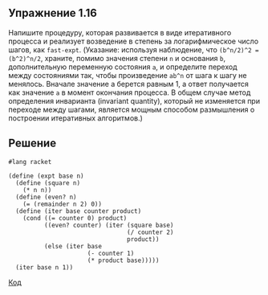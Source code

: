 ## Упражнение 1.16

Напишите процедуру, которая развивается в виде итеративного процесса и реализует возведение в степень за логарифмическое число шагов, как `fast-expt`. (Указание: используя наблюдение, что `(b^n/2)^2 = (b^2)^n/2`, храните, помимо значения степени `n` и основания `b`, дополнительную переменную состояния `a`, и определите переход между состояниями так, чтобы произведение `ab^n` от шага к шагу не менялось. Вначале значение a берется равным 1, а ответ получается как значение `a` в момент окончания процесса. В общем случае метод определения инварианта (invariant quantity), который не изменяется при переходе между шагами, является мощным способом размышления о построении итеративных алгоритмов.)

## Решение

```racket
#lang racket

(define (expt base n)
  (define (square n)
    (* n n))
  (define (even? n)
    (= (remainder n 2) 0))
  (define (iter base counter product)
    (cond ((= counter 0) product)
          ((even? counter) (iter (square base)
                                 (/ counter 2)
                                 product))
          (else (iter base
                      (- counter 1)
                      (* product base)))))
  (iter base n 1))

```

[Код](../../src/ch01/1-16.rkt)
